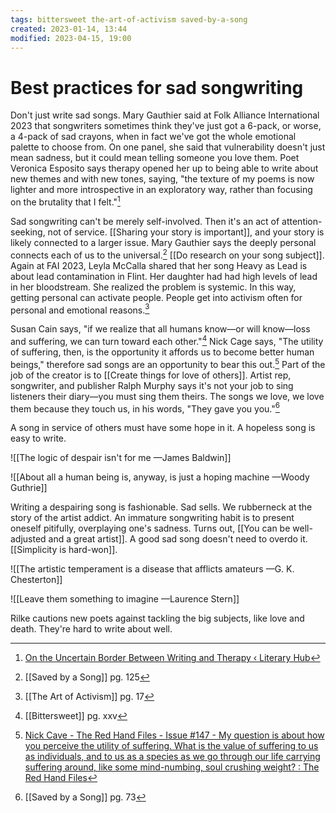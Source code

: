 ```yaml
---
tags: bittersweet the-art-of-activism saved-by-a-song 
created: 2023-01-14, 13:44
modified: 2023-04-15, 19:00
---
```


# Best practices for sad songwriting
Don't just write sad songs. Mary Gauthier said at Folk Alliance International 2023 that songwriters sometimes think they've just got a 6-pack, or worse, a 4-pack of sad crayons, when in fact we've got the whole emotional palette to choose from. On one panel, she said that vulnerability doesn't just mean sadness, but it could mean telling someone you love them. Poet Veronica Esposito says therapy opened her up to being able to write about new themes and with new tones, saying, "the texture of my poems is now lighter and more introspective in an exploratory way, rather than focusing on the brutality that I felt."[^1]

Sad songwriting can't be merely self-involved. Then it's an act of attention-seeking, not of service. [[Sharing your story is important]], and your story is likely connected to a larger issue. Mary Gauthier says the deeply personal connects each of us to the universal.[^2] [[Do research on your song subject]]. Again at FAI 2023, Leyla McCalla shared that her song Heavy as Lead is about lead contamination in Flint. Her daughter had had high levels of lead in her bloodstream. She realized the problem is systemic. In this way, getting personal can activate people. People get into activism often for personal and emotional reasons.[^3]

Susan Cain says, "if we realize that all humans know—or will know—loss and suffering, we can turn toward each other."[^4] Nick Cage says, "The utility of suffering, then, is the opportunity it affords us to become better human beings," therefore sad songs are an opportunity to bear this out.[^5] Part of the job of the creator is to [[Create things for love of others]]. Artist rep, songwriter, and publisher Ralph Murphy says it's not your job to sing listeners their diary—you must sing them theirs. The songs we love, we love them because they touch us, in his words, "They gave you you."[^6]

A song in service of others must have some hope in it. A hopeless song is easy to write.

![[The logic of despair isn't for me —James Baldwin]]

![[About all a human being is, anyway, is just a hoping machine —Woody Guthrie]]

Writing a despairing song is fashionable. Sad sells. We rubberneck at the story of the artist addict. An immature songwriting habit is to present oneself pitifully, overplaying one's sadness. Turns out, [[You can be well-adjusted and a great artist]]. A good sad song doesn't need to overdo it. [[Simplicity is hard-won]].

![[The artistic temperament is a disease that afflicts amateurs —G. K. Chesterton]]

![[Leave them something to imagine —Laurence Stern]]


Rilke cautions new poets against tackling the big subjects, like love and death. They're hard to write about well.

[^1]: [On the Uncertain Border Between Writing and Therapy ‹ Literary Hub](https://lithub.com/on-the-uncertain-border-between-writing-and-therapy/)
[^2]: [[Saved by a Song]] pg. 125
[^3]: [[The Art of Activism]] pg. 17
[^4]: [[Bittersweet]] pg. xxv 
[^5]: [Nick Cave - The Red Hand Files - Issue #147 - My question is about how you perceive the utility of suffering. What is the value of suffering to us as individuals, and to us as a species as we go through our life carrying suffering around, like some mind-numbing, soul crushing weight? : The Red Hand Files](https://www.theredhandfiles.com/utility-of-suffering/)
[^6]: [[Saved by a Song]] pg. 73
